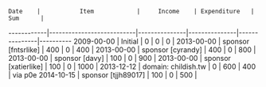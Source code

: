     Date    |           Item            |     Income    | Expenditure   |      Sum      |
------------|---------------------------|---------------|---------------|---------------|----------
 2009-00-00 | Initial                   |             0 |             0 |             0 |
 2013-00-00 | sponsor [fntsrlike]       |           400 |             0 |           400 |
 2013-00-00 | sponsor [cyrandy]         |           400 |             0 |           800 |
 2013-00-00 | sponsor [davy]            |           100 |             0 |           900 |
 2013-00-00 | sponsor [xatierlike]      |           100 |             0 |          1000 |
 2013-12-12 | domain: childish.tw       |             0 |           600 |           400 | via p0e
 2014-10-15 | sponsor [tjjh89017]       |           100 |             0 |           500 |
